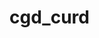 # cgd_curd
# <Context docBase="cgd-crud-0.0.1-SNAPSHOT" path="/" reloadable="true" source="org.eclipse.jst.jee.server:cgd_curd"/></Host>